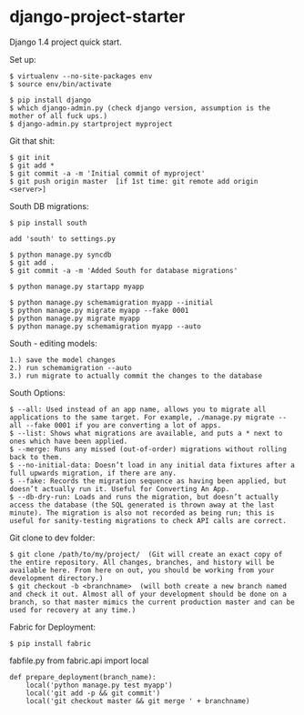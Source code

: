 django-project-starter
======================

Django 1.4 project quick start. 

Set up:

    $ virtualenv --no-site-packages env
    $ source env/bin/activate

    $ pip install django
    $ which django-admin.py (check django version, assumption is the mother of all fuck ups.)
    $ django-admin.py startproject myproject

Git that shit:

    $ git init
    $ git add *
    $ git commit -a -m 'Initial commit of myproject'
    $ git push origin master  [if 1st time: git remote add origin <server>]

South DB migrations:

    $ pip install south

    add 'south' to settings.py

    $ python manage.py syncdb
    $ git add .
    $ git commit -a -m 'Added South for database migrations'

    $ python manage.py startapp myapp

    $ python manage.py schemamigration myapp --initial
    $ python manage.py migrate myapp --fake 0001
    $ python manage.py migrate myapp
    $ python manage.py schemamigration myapp --auto
 
South - editing models:
   
    1.) save the model changes
    2.) run schemamigration --auto
    3.) run migrate to actually commit the changes to the database
    
South Options:

    $ --all: Used instead of an app name, allows you to migrate all applications to the same target. For example, ./manage.py migrate --all --fake 0001 if you are converting a lot of apps.
    $ --list: Shows what migrations are available, and puts a * next to ones which have been applied.
    $ --merge: Runs any missed (out-of-order) migrations without rolling back to them.
    $ --no-initial-data: Doesn’t load in any initial data fixtures after a full upwards migration, if there are any.
    $ --fake: Records the migration sequence as having been applied, but doesn’t actually run it. Useful for Converting An App.
    $ --db-dry-run: Loads and runs the migration, but doesn’t actually access the database (the SQL generated is thrown away at the last minute). The migration is also not recorded as being run; this is useful for sanity-testing migrations to check API calls are correct.


Git clone to dev folder:

    $ git clone /path/to/my/project/  (Git will create an exact copy of the entire repository. All changes, branches, and history will be available here. From here on out, you should be working from your development directory.)
    $ git checkout -b <branchname>  (will both create a new branch named and check it out. Almost all of your development should be done on a branch, so that master mimics the current production master and can be used for recovery at any time.)

Fabric for Deployment:
    
    $ pip install fabric
    
fabfile.py
from fabric.api import local

    def prepare_deployment(branch_name):
        local('python manage.py test myapp')
        local('git add -p && git commit')
        local('git checkout master && git merge ' + branchname)
    
